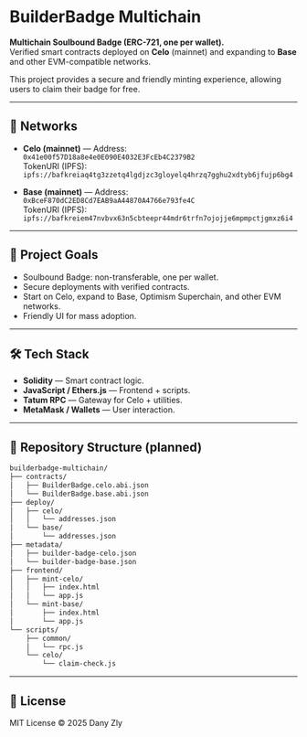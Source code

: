 # BuilderBadge Multichain

**Multichain Soulbound Badge (ERC-721, one per wallet).**  
Verified smart contracts deployed on **Celo** (mainnet) and expanding to **Base** and other EVM-compatible networks.  

This project provides a secure and friendly minting experience, allowing users to claim their badge for free.  

---

## 🧭 Networks

- **Celo (mainnet)** — Address: `0x41e00f57D18a8e4e0E090E4032E3FcEb4C2379B2`  
  TokenURI (IPFS): `ipfs://bafkreiaq4tg3zzetq4lgdjzc3gloyelq4hrzq7gghu2xdtyb6jfujp6bg4`

- **Base (mainnet)** — Address: `0xBceF870dC2ED8Cd7EAB9aA44870A4766e793fe4C`  
  TokenURI (IPFS): `ipfs://bafkreiem47nvbvx63n5cbteepr44mdr6trfn7ojojje6mpmpctjgmxz6i4`

---

## 🎯 Project Goals
- Soulbound Badge: non-transferable, one per wallet.  
- Secure deployments with verified contracts.  
- Start on Celo, expand to Base, Optimism Superchain, and other EVM networks.  
- Friendly UI for mass adoption.  

---

## 🛠 Tech Stack
- **Solidity** — Smart contract logic.  
- **JavaScript / Ethers.js** — Frontend + scripts.  
- **Tatum RPC** — Gateway for Celo + utilities.  
- **MetaMask / Wallets** — User interaction.  

---

## 📂 Repository Structure (planned)

```markdown
builderbadge-multichain/
├── contracts/
│   ├── BuilderBadge.celo.abi.json
│   └── BuilderBadge.base.abi.json
├── deploy/
│   ├── celo/
│   │   └── addresses.json
│   └── base/
│       └── addresses.json
├── metadata/
│   ├── builder-badge-celo.json
│   └── builder-badge-base.json
├── frontend/
│   ├── mint-celo/
│   │   ├── index.html
│   │   └── app.js
│   └── mint-base/
│       ├── index.html
│       └── app.js
└── scripts/
    ├── common/
    │   └── rpc.js
    └── celo/
        └── claim-check.js

```
---

## 📜 License
MIT License © 2025 Dany Zly
